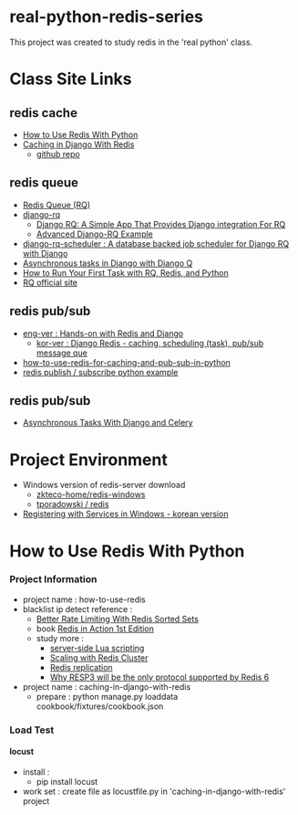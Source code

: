 # real-python-redis-series

This project was created to study redis in the 'real python' class.

# Class Site Links

## redis cache

- [How to Use Redis With Python](https://realpython.com/python-redis/)
- [Caching in Django With Redis](https://realpython.com/caching-in-django-with-redis/)
  - [github repo](https://github.com/realpython/django-redis-cache)

## redis queue

- [Redis Queue (RQ)](https://www.fullstackpython.com/redis-queue-rq.html)
- [django-rq](https://github.com/rq/django-rq)
  - [Django RQ: A Simple App That Provides Django integration For RQ](https://morioh.com/p/1489e396a898)
  - [Advanced Django-RQ Example](https://stuartm.com/2020/05/advanced-django-rq-example/)
- [django-rq-scheduler : A database backed job scheduler for Django RQ with Django](https://snyk.io/advisor/python/django-rq-scheduler#package-footer)
- [Asynchronous tasks in Django with Django Q](https://www.valentinog.com/blog/django-q/)
- [How to Run Your First Task with RQ, Redis, and Python](https://www.twilio.com/blog/first-task-rq-redis-python)
- [RQ official site](https://python-rq.org/docs/)

## redis pub/sub

- [eng-ver : Hands-on with Redis and Django](https://enlear.academy/hands-on-with-redis-and-django-ed7df9104343)
  - [kor-ver : Django Redis - caching, scheduling (task), pub/sub message que](https://velog.io/@qlgks1/Django-Redis-caching-scheduling-task-messaging-celery-async-worker)
- [how-to-use-redis-for-caching-and-pub-sub-in-python](https://betterprogramming.pub/how-to-use-redis-for-caching-and-pub-sub-in-python-3851174f9fb0)
- [redis publish / subscribe python example](https://blog.naver.com/PostView.naver?blogId=pareko&logNo=222528721348&categoryNo=0&parentCategoryNo=0&viewDate=&currentPage=1&postListTopCurrentPage=1&from=postView)

## redis pub/sub

- [Asynchronous Tasks With Django and Celery](https://realpython.com/asynchronous-tasks-with-django-and-celery/)

# Project Environment

- Windows version of redis-server download
  - [zkteco-home/redis-windows](https://github.com/zkteco-home/redis-windows)
  - [tporadowski / redis](https://github.com/tporadowski/redis)
- [Registering with Services in Windows - korean version](https://gerger.tistory.com/143)

# How to Use Redis With Python

### Project Information

- project name : how-to-use-redis
- blacklist ip detect reference :
  - [Better Rate Limiting With Redis Sorted Sets](https://engineering.classdojo.com/blog/2015/02/06/rolling-rate-limiter/)
  - book [Redis in Action 1st Edition](https://www.amazon.com/dp/1617290858/?tag=devdetailpage02-20)
  - study more :
    - [server-side Lua scripting](https://redis.io/commands/eval/)
    - [Scaling with Redis Cluster](https://redis.io/docs/management/scaling/)
    - [Redis replication](https://redis.io/docs/management/replication/)
    - [Why RESP3 will be the only protocol supported by Redis 6](http://antirez.com/news/125)
- project name : caching-in-django-with-redis
  - prepare : python manage.py loaddata cookbook/fixtures/cookbook.json

### Load Test

#### locust

- install :
  - pip install locust
- work set : create file as locustfile.py in 'caching-in-django-with-redis' project
